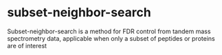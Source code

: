 # subset-neighbor-search
Subset-neighbor-search is a method for FDR control from tandem mass spectrometry data, applicable when only a subset of peptides or proteins are of interest
